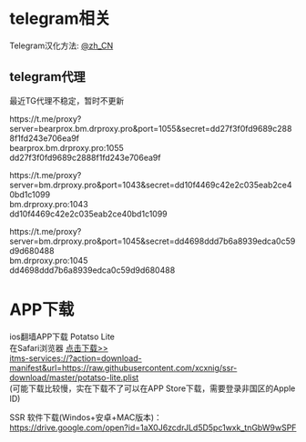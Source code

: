<h1>telegram相关</h1>
<p>Telegram汉化方法: <a href="https://t.me/zh_CN" target="_blank">@zh_CN</a></p>

<h2>telegram代理</h2>
<P>最近TG代理不稳定，暂时不更新</P>
<P>
https://t.me/proxy?server=bearprox.bm.drproxy.pro&port=1055&secret=dd27f3f0fd9689c2888f1fd243e706ea9f<br>
bearprox.bm.drproxy.pro:1055<br>
dd27f3f0fd9689c2888f1fd243e706ea9f
</P>

<P>
https://t.me/proxy?server=bm.drproxy.pro&port=1043&secret=dd10f4469c42e2c035eab2ce40bd1c1099<br>
bm.drproxy.pro:1043<br>
dd10f4469c42e2c035eab2ce40bd1c1099
</P>

<P>
https://t.me/proxy?server=bm.drproxy.pro&port=1045&secret=dd4698ddd7b6a8939edca0c59d9d680488<br>
bm.drproxy.pro:1045<br>
dd4698ddd7b6a8939edca0c59d9d680488
</P>

<h1>APP下载</h1>
<P>ios翻墙APP下载 Potatso Lite<br />
在Safari浏览器 <a target="_blank" href="itms-services://?action=download-manifest&url=https://raw.githubusercontent.com/xcxnig/ssr-download/master/potatso-lite.plist">点击下载&gt;&gt;</a><br />
<a target="_blank" href="itms-services://?action=download-manifest&url=https://raw.githubusercontent.com/xcxnig/ssr-download/master/potatso-lite.plist">itms-services://?action=download-manifest&url=https://raw.githubusercontent.com/xcxnig/ssr-download/master/potatso-lite.plist</a><br />
(可能下载比较慢，实在下载不了可以在APP Store下载，需要登录非国区的Apple ID)
</p>
<p>
SSR 软件下载(Windos+安卓+MAC版本)：<br />
<a target="_blank" href="https://drive.google.com/open?id=1aX0J6zcdrJLd5D5pc1wxk_tnGbW9wSPF">https://drive.google.com/open?id=1aX0J6zcdrJLd5D5pc1wxk_tnGbW9wSPF </a></p>

